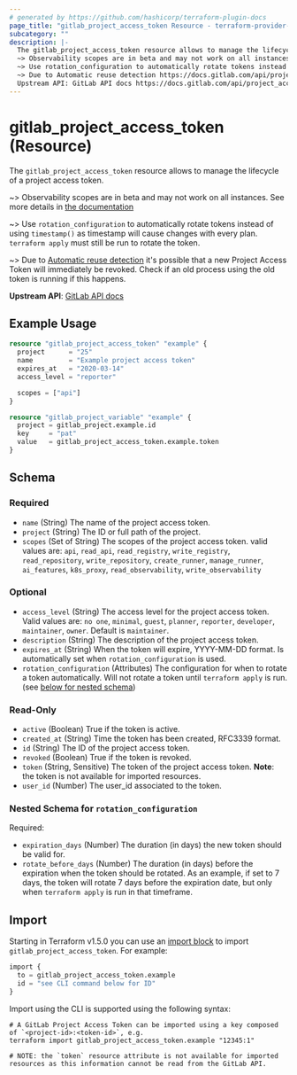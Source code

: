 ```yaml
---
# generated by https://github.com/hashicorp/terraform-plugin-docs
page_title: "gitlab_project_access_token Resource - terraform-provider-gitlab"
subcategory: ""
description: |-
  The gitlab_project_access_token resource allows to manage the lifecycle of a project access token.
  ~> Observability scopes are in beta and may not work on all instances. See more details in the documentation https://docs.gitlab.com/operations/tracing/
  ~> Use rotation_configuration to automatically rotate tokens instead of using timestamp() as timestamp will cause changes with every plan. terraform apply must still be run to rotate the token.
  ~> Due to Automatic reuse detection https://docs.gitlab.com/api/project_access_tokens/#automatic-reuse-detection it's possible that a new Project Access Token will immediately be revoked. Check if an old process using the old token is running if this happens.
  Upstream API: GitLab API docs https://docs.gitlab.com/api/project_access_tokens/
---
```


# gitlab_project_access_token (Resource)

The `gitlab_project_access_token` resource allows to manage the lifecycle of a project access token.

~> Observability scopes are in beta and may not work on all instances. See more details in [the documentation](https://docs.gitlab.com/operations/tracing/)

~> Use `rotation_configuration` to automatically rotate tokens instead of using `timestamp()` as timestamp will cause changes with every plan. `terraform apply` must still be run to rotate the token.

~> Due to [Automatic reuse detection](https://docs.gitlab.com/api/project_access_tokens/#automatic-reuse-detection) it's possible that a new Project Access Token will immediately be revoked. Check if an old process using the old token is running if this happens.

**Upstream API**: [GitLab API docs](https://docs.gitlab.com/api/project_access_tokens/)

## Example Usage

```terraform
resource "gitlab_project_access_token" "example" {
  project      = "25"
  name         = "Example project access token"
  expires_at   = "2020-03-14"
  access_level = "reporter"

  scopes = ["api"]
}

resource "gitlab_project_variable" "example" {
  project = gitlab_project.example.id
  key     = "pat"
  value   = gitlab_project_access_token.example.token
}
```

<!-- schema generated by tfplugindocs -->
## Schema

### Required

- `name` (String) The name of the project access token.
- `project` (String) The ID or full path of the project.
- `scopes` (Set of String) The scopes of the project access token. valid values are: `api`, `read_api`, `read_registry`, `write_registry`, `read_repository`, `write_repository`, `create_runner`, `manage_runner`, `ai_features`, `k8s_proxy`, `read_observability`, `write_observability`

### Optional

- `access_level` (String) The access level for the project access token. Valid values are: `no one`, `minimal`, `guest`, `planner`, `reporter`, `developer`, `maintainer`, `owner`. Default is `maintainer`.
- `description` (String) The description of the project access token.
- `expires_at` (String) When the token will expire, YYYY-MM-DD format. Is automatically set when `rotation_configuration` is used.
- `rotation_configuration` (Attributes) The configuration for when to rotate a token automatically. Will not rotate a token until `terraform apply` is run. (see [below for nested schema](#nestedatt--rotation_configuration))

### Read-Only

- `active` (Boolean) True if the token is active.
- `created_at` (String) Time the token has been created, RFC3339 format.
- `id` (String) The ID of the project access token.
- `revoked` (Boolean) True if the token is revoked.
- `token` (String, Sensitive) The token of the project access token. **Note**: the token is not available for imported resources.
- `user_id` (Number) The user_id associated to the token.

<a id="nestedatt--rotation_configuration"></a>
### Nested Schema for `rotation_configuration`

Required:

- `expiration_days` (Number) The duration (in days) the new token should be valid for.
- `rotate_before_days` (Number) The duration (in days) before the expiration when the token should be rotated. As an example, if set to 7 days, the token will rotate 7 days before the expiration date, but only when `terraform apply` is run in that timeframe.

## Import

Starting in Terraform v1.5.0 you can use an [import block](https://developer.hashicorp.com/terraform/language/import) to import `gitlab_project_access_token`. For example:
```terraform
import {
  to = gitlab_project_access_token.example
  id = "see CLI command below for ID"
}
```

Import using the CLI is supported using the following syntax:

```shell
# A GitLab Project Access Token can be imported using a key composed of `<project-id>:<token-id>`, e.g.
terraform import gitlab_project_access_token.example "12345:1"

# NOTE: the `token` resource attribute is not available for imported resources as this information cannot be read from the GitLab API.
```
